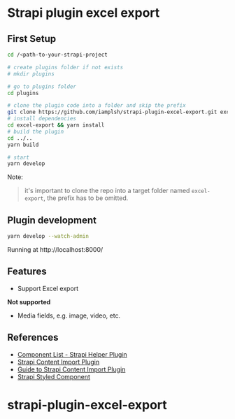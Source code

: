 # Strapi plugin excel export



## First Setup
```bash
cd /<path-to-your-strapi-project

# create plugins folder if not exists
# mkdir plugins

# go to plugins folder
cd plugins

# clone the plugin code into a folder and skip the prefix
git clone https://github.com/iamplsh/strapi-plugin-excel-export.git excel-export
# install dependencies
cd excel-export && yarn install
# build the plugin
cd ../..
yarn build

# start
yarn develop
```

Note:
> it's important to clone the repo into a target folder named `excel-export`, the prefix has to be omitted.

## Plugin development
```bash
yarn develop --watch-admin
```
Running at http://localhost:8000/

## Features

- Support Excel export

**Not supported**

- Media fields, e.g. image, video, etc.

## References

- [Component List - Strapi Helper Plugin](https://github.com/strapi/strapi/tree/master/packages/strapi-helper-plugin/lib/src/components)
- [Strapi Content Import Plugin](https://github.com/strapi/community-content/tree/master/tutorials/code/import-content-plugin-tutorial/plugins/import-content)
- [Guide to Strapi Content Import Plugin](https://strapi.io/blog/how-to-create-an-import-content-plugin-part-1-4?redirectPage=3)
- [Strapi Styled Component](https://buffetjs.io/storybook/?path=/story/components--button)
# strapi-plugin-excel-export
